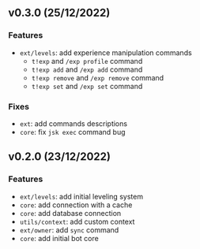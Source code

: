 ## v0.3.0 (25/12/2022)

### Features

- `ext/levels`: add experience manipulation commands
  - `t!exp` and `/exp profile` command
  - `t!exp add` and `/exp add` command
  - `t!exp remove` and `/exp remove` command
  - `t!exp set` and `/exp set` command

### Fixes

- `ext`: add commands descriptions
- `core`: fix `jsk exec` command bug

## v0.2.0 (23/12/2022)

### Features

- `ext/levels`: add initial leveling system
- `core`: add connection with a cache
- `core`: add database connection
- `utils/context`: add custom context
- `ext/owner`: add `sync` command
- `core`: add initial bot core

